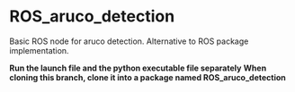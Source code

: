# ROS_aruco_detection
Basic ROS node for aruco detection. Alternative to ROS package implementation. 

**Run the launch file and the python executable file separately**
**When cloning this branch, clone it into a package named ROS_aruco_detection**



